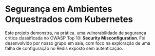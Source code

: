 # Segurança em Ambientes Orquestrados com Kubernetes
Este projeto demonstra, na prática, uma vulnerabilidade de segurança crítica classificada no OWASP Top 10: **Security Misconfiguration**. Foi desenvolvido por nosso grupo em sala, com foco na exploração de uma falha de configuração no Redis exposto sem autenticação.
